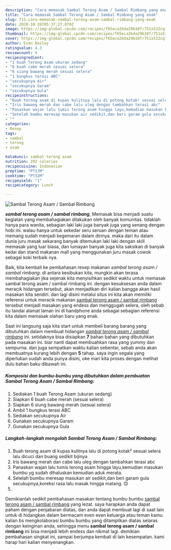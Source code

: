 ```yaml
---
description: "Cara memasak Sambal Terong Asam / Sambal Rimbang yang enak"
title: "Cara memasak Sambal Terong Asam / Sambal Rimbang yang enak"
slug: 715-cara-memasak-sambal-terong-asam-sambal-rimbang-yang-enak
date: 2020-10-26T05:37:27.870Z
image: https://img-global.cpcdn.com/recipes/f65eca2bda29b10f/751x532cq70/sambal-terong-asam-sambal-rimbang-foto-resep-utama.jpg
thumbnail: https://img-global.cpcdn.com/recipes/f65eca2bda29b10f/751x532cq70/sambal-terong-asam-sambal-rimbang-foto-resep-utama.jpg
cover: https://img-global.cpcdn.com/recipes/f65eca2bda29b10f/751x532cq70/sambal-terong-asam-sambal-rimbang-foto-resep-utama.jpg
author: Evan Bailey
ratingvalue: 4.3
reviewcount: 4
recipeingredient:
- "1 buah Terong Asam ukuran sedang"
- "6 buah cabe merah sesuai selera"
- "6 siung bawang merah sesuai selera"
- "1 bungkus terasi ABC"
- "secukupnya Air"
- "secukupnya Garam"
- "secukupnya Gula"
recipeinstructions:
- "Buah terong asam di kupas kulitnya lalu di potong kotak² sesuai selera lalu dicuci dan buang sedikit bijinya"
- "Iris bawang merah dan cabe lalu uleg dengan tambahkan terasi abc"
- "Panaskan wajan lalu tumis terong asam hingga layu,kemudian masukan bumbu yg sudah dihaluskan kemudian aduk merata."
- "Setelah bumbu meresap masukan air sedikit,dan beri garam gula secukupnya,koreksi rasa lalu masak hingga matang. 😊"
- ""
categories:
- Resep
tags:
- sambal
- terong
- asam

katakunci: sambal terong asam 
nutrition: 292 calories
recipecuisine: Indonesian
preptime: "PT17M"
cooktime: "PT32M"
recipeyield: "1"
recipecategory: Lunch

---
```



![Sambal Terong Asam / Sambal Rimbang](https://img-global.cpcdn.com/recipes/f65eca2bda29b10f/751x532cq70/sambal-terong-asam-sambal-rimbang-foto-resep-utama.jpg)

<b><i>sambal terong asam / sambal rimbang</i></b>, Memasak bisa menjadi suatu kegiatan yang membahagiakan dilakukan oleh banyak komunitas. tidaklah hanya para wanita, sebagian laki laki juga banyak juga yang senang dengan hobi ini. walau hanya untuk sekedar seru seruan dengan teman atau memang sudah menjadi kegemaran dalam dirinya. maka dari itu dalam dunia juru masak sekarang banyak ditemukan laki laki dengan skill memasak yang luar biasa, dan lumayan banyak juga kita saksikan di banyak kedai dan stand makanan mall yang menggunakan juru masak cowok sebagai koki terbaik nya.



Baik, kita kembali ke pembahasan resep makanan <i>sambal terong asam / sambal rimbang</i>. di antara kesibukan kita, mungkin akan terasa membahagiakan jika sejenak kita menyisihkan sedikit waktu untuk memasak sambal terong asam / sambal rimbang ini. dengan kesuksesan anda dalam meracik hidangan tersebut, akan menjadikan diri kalian bangga akan hasil masakan kita sendiri. dan lagi disini melalui situs ini kita akan memiliki referensi untuk meracik makanan <u>sambal terong asam / sambal rimbang</u> tersebut menjadi masakan yang endess dan menggugah selera, oleh sebab itu tandai alamat laman ini di handphone anda sebagai sebagian referensi kita dalam memasak olahan baru yang enak.


Saat ini langsung saja kita start untuk membeli barang barang yang dibutuhkan dalam membuat hidangan <u><i>sambal terong asam / sambal rimbang</i></u> ini. setidaknya bisa disiapkan <b>7</b> bahan bahan yang dibutuhkan pada masakan ini. biar nanti dapat membuahkan rasa yang yummy dan sempurna. dan juga sempatkan waktu kalian sebentar, sebab anda akan membuatnya kurang lebih dengan <b>5</b> tahap. saya ingin segala yang diperlukan sudah anda punya disini, oke mari kita proses dengan melihat dulu bahan baku dibawah ini.

<!--inarticleads1-->

##### Komposisi dan bumbu-bumbu yang dibutuhkan dalam pembuatan Sambal Terong Asam / Sambal Rimbang:

1. Sediakan 1 buah Terong Asam (ukuran sedang)
1. Siapkan 6 buah cabe merah (sesuai selera)
1. Siapkan 6 siung bawang merah (sesuai selera)
1. Ambil 1 bungkus terasi ABC
1. Sediakan secukupnya Air
1. Gunakan secukupnya Garam
1. Gunakan secukupnya Gula




<!--inarticleads2-->

##### Langkah-langkah mengolah Sambal Terong Asam / Sambal Rimbang:

1. Buah terong asam di kupas kulitnya lalu di potong kotak² sesuai selera lalu dicuci dan buang sedikit bijinya
1. Iris bawang merah dan cabe lalu uleg dengan tambahkan terasi abc
1. Panaskan wajan lalu tumis terong asam hingga layu,kemudian masukan bumbu yg sudah dihaluskan kemudian aduk merata.
1. Setelah bumbu meresap masukan air sedikit,dan beri garam gula secukupnya,koreksi rasa lalu masak hingga matang. 😊
1. 




Demikianlah sedikit pembahasan masakan tentang bumbu bumbu <u>sambal terong asam / sambal rimbang</u> yang lezat. saya harapkan anda dapat paham dengan penjabaran diatas, dan anda dapat membuat lagi di saat lain untuk di hidangkan dalam bermacam even even keluarga atau teman kamu. kalian bs mengkolaborasi bumbu bumbu yang ditampilkan diatas selaras dengan keinginan anda, sehingga menu <b>sambal terong asam / sambal rimbang</b> ini bisa menjadi lebih endess dan nikmat lagi. demikian pembahasan singkat ini, sampai berjumpa kembali di lain kesempatan. kami harap hari kalian menyenangkan.
